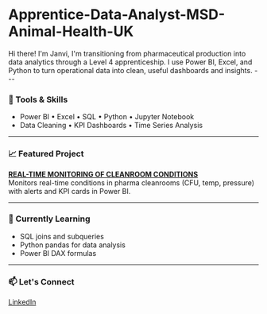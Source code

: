 # Apprentice-Data-Analyst-MSD-Animal-Health-UK
Hi there! I'm Janvi, I'm transitioning from pharmaceutical production into data analytics through a Level 4 apprenticeship. I use Power BI, Excel, and Python to turn operational data into clean, useful dashboards and insights.  ---
### 🔧 Tools & Skills
- Power BI • Excel • SQL • Python • Jupyter Notebook
- Data Cleaning • KPI Dashboards • Time Series Analysis

---

### 📈 Featured Project
**[REAL-TIME MONITORING OF CLEANROOM CONDITIONS](https://github.com/user-attachments/assets/4039c2f1-a1fd-40d8-bf63-43b0e415c836)**  
Monitors real-time conditions in pharma cleanrooms (CFU, temp, pressure) with alerts and KPI cards in Power BI.

---

### 🌱 Currently Learning
- SQL joins and subqueries
- Python pandas for data analysis
- Power BI DAX formulas

---

### 📫 Let's Connect
[LinkedIn](www.linkedin.com/in/janvi-patel-5a5635222)
